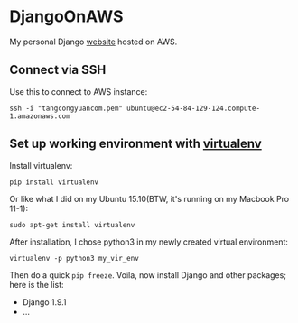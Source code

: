 # DjangoOnAWS
My personal Django [website](http://tangcongyuan.com) hosted on AWS.

## Connect via SSH
Use this to connect to AWS instance:
```shell
ssh -i "tangcongyuancom.pem" ubuntu@ec2-54-84-129-124.compute-1.amazonaws.com
```

## Set up working environment with [virtualenv](http://docs.python-guide.org/en/latest/dev/virtualenvs/)
Install virtualenv:
```shell
pip install virtualenv
```
Or like what I did on my Ubuntu 15.10(BTW, it's running on my Macbook Pro 11-1):
```shell
sudo apt-get install virtualenv
```
After installation, I chose python3 in my newly created virtual environment:
```shell
virtualenv -p python3 my_vir_env
```
Then do a quick ```pip freeze```. Voila, now install Django and other packages; here is the list:
* Django 1.9.1
* ...
